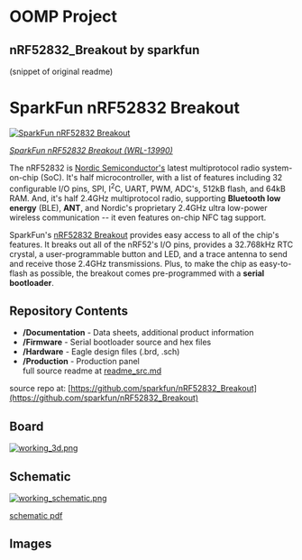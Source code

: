 # OOMP Project  
## nRF52832_Breakout  by sparkfun  
  
(snippet of original readme)  
  
SparkFun nRF52832 Breakout  
========================================  
  
[![SparkFun nRF52832 Breakout](https://cdn.sparkfun.com/r/500-500/assets/parts/1/1/7/5/2/13990-01.jpg)](https://www.sparkfun.com/products/13990)  
  
[*SparkFun nRF52832 Breakout (WRL-13990)*](https://www.sparkfun.com/products/13990)  
  
The nRF52832 is [Nordic Semiconductor's](https://www.nordicsemi.com/eng/Products/Bluetooth-low-energy/nRF52832) latest multiprotocol radio system-on-chip (SoC). It's half microcontroller, with a list of features including 32 configurable I/O pins, SPI, I<sup>2</sup>C, UART, PWM, ADC's, 512kB flash, and 64kB RAM. And, it's half 2.4GHz multiprotocol radio, supporting **Bluetooth low energy** (BLE), **ANT**, and Nordic's proprietary 2.4GHz ultra low-power wireless communication -- it even features on-chip NFC tag support.  
  
SparkFun's [nRF52832 Breakout](https://www.sparkfun.com/products/13990) provides easy access to all of the chip's features. It breaks out all of the nRF52's I/O pins, provides a 32.768kHz RTC crystal, a user-programmable button and LED, and a trace antenna to send and receive those 2.4GHz transmissions. Plus, to make the chip as easy-to-flash as possible, the breakout comes pre-programmed with a **serial bootloader**.  
  
Repository Contents  
-------------------  
  
* **/Documentation** - Data sheets, additional product information  
* **/Firmware** - Serial bootloader source and hex files  
* **/Hardware** - Eagle design files (.brd, .sch)  
* **/Production** - Production panel  
  full source readme at [readme_src.md](readme_src.md)  
  
source repo at: [https://github.com/sparkfun/nRF52832_Breakout](https://github.com/sparkfun/nRF52832_Breakout)  
## Board  
  
[![working_3d.png](working_3d_600.png)](working_3d.png)  
## Schematic  
  
[![working_schematic.png](working_schematic_600.png)](working_schematic.png)  
  
[schematic pdf](working_schematic.pdf)  
## Images  
